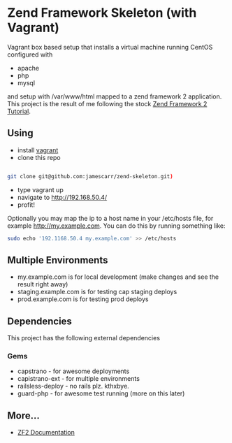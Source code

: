 # Zend Framework Skeleton (with Vagrant)
Vagrant box based setup that installs a virtual machine running CentOS
configured with 

* apache
* php
* mysql
      
and setup with /var/www/html mapped to a zend framework 2 application.
This project is the result of me following the stock [Zend Framework
2
Tutorial](http://zf2.readthedocs.org/en/latest/user-guide/overview.html).

## Using

- install [vagrant](http://www.vagrantup.com)
- clone this repo 

```bash

git clone git@github.com:jamescarr/zend-skeleton.git)

```
- type vagrant up
- navigate to http://192.168.50.4/
- profit!

Optionally you may map the ip to a host name in your /etc/hosts file,
for example http://my.example.com. You can do this by running
something like:

```bash
sudo echo '192.1168.50.4 my.example.com' >> /etc/hosts

```

## Multiple Environments
* my.example.com is for local development (make changes and see the result right
away)
* staging.example.com is for testing cap staging deploys
* prod.example.com is for testing prod deploys


## Dependencies
This project has the following external dependencies 

### Gems
* capstrano - for awesome deployments
* capistrano-ext - for multiple environments
* railsless-deploy - no rails plz. kthxbye.
* guard-php - for awesome test running (more on this later)

## More...
* [ZF2
Documentation](http://zf2.readthedocs.org/en/latest/index.html#userguide)

